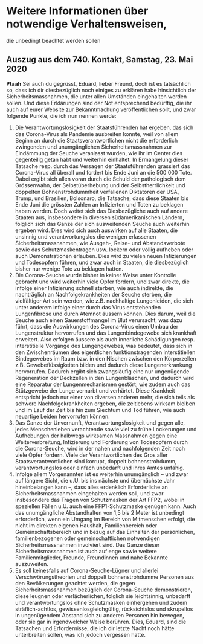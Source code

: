 # Weitere Informationen über notwendige Verhaltensweisen,
die unbedingt beachtet werden sollen
## Auszug aus dem 740. Kontakt, Samstag, 23. Mai 2020
**Ptaah** Sei auch du gegrüsst, Eduard, lieber Freund, doch ist es tatsächlich so, dass ich dir diesbezüglich noch
einiges zu erklären habe hinsichtlich der Sicherheitsmassnahmen, die unter allen Umständen eingehalten werden sollen. Und diese Erklärungen sind der Not entsprechend bedürftig, die ihr auch auf eurer Website zur Bekanntmachung veröffentlichen sollt, und zwar folgende Punkte, die ich nun nennen werde:
1) Die Verantwortungslosigkeit der Staatsführenden hat ergeben, das sich das Corona-Virus als Pandemie ausbreiten konnte, weil von allem Beginn an durch die Staatsverantwortlichen nicht die erforderlich zwingenden und unumgänglichen Sicherheitsmassnahmen zur Eindämmung der Seuche veranlasst wurden, wie ihr im Center dies gegenteilig getan habt und weiterhin einhaltet. In Ermangelung dieser Tatsache resp. durch das Versagen der Staatsführenden grassiert das Corona-Virus all überall und fordert bis Ende Juni an die 500 000 Tote. Dabei ergibt sich allen voran durch die Schuld der pathologisch dem Grössenwahn, der Selbstüberhebung und der Selbstherrlichkeit und doppelten Bohnenstrohdummheit verfallenen Diktatoren der USA, Trump, und Brasilien, Bolsonaro, die Tatsache, dass diese Staaten bis Ende Juni die grössten Zahlen an Infizierten und Toten zu beklagen haben werden. Doch weitet sich das Diesbezügliche auch auf andere Staaten aus, insbesondere in diversen südamerikanischen Ländern, folglich sich das Ganze der sich ausweitenden Seuche auch weiterhin ergeben wird. Dies wird sich auch auswirken auf alle Staaten, die unsinnig und verantwortungslos die wenigen erlassenen Sicherheitsmassnahmen, wie Ausgeh-, Reise- und Abstandsverbote sowie das Schutzmaskentragen usw. lockern oder völlig aufheben oder auch Demonstrationen erlauben. Dies wird zu vielen neuen Infizierungen und Todesopfern führen, und zwar auch in Staaten, die diesbezüglich bisher nur wenige Tote zu beklagen hatten.
2) Die Corona-Seuche wurde bisher in keiner Weise unter Kontrolle gebracht und wird weiterhin viele Opfer fordern, und zwar direkte, die infolge einer Infizierung schnell sterben, wie auch indirekte, die nachträglich an Nachfolgekrankheiten der Seuche sterben, die vielfältiger Art sein werden, wie z.B. nachhaltige Lungenleiden, die sich unter anderem infolge einer durch das Virus entstehenden Lungenfibrose und durch Atemnot äussern können. Dies darum, weil die Seuche auch einen Sauerstoffmangel im Blut verursacht, was dazu führt, dass die Auswirkungen des Corona-Virus einen Umbau der Lungenstruktur hervorrufen und das Lungenbindegewebe sich krankhaft erweitert. Also erfolgen äussere als auch innerliche Schädigungen resp. interstitielle Vorgänge des Lungengewebes, was bedeutet, dass sich in den Zwischenräumen des eigentlichen funktionstragenden interstitiellen Bindegewebes im Raum bzw. in den Nischen zwischen den Körperzellen z.B. Gewebeflüssigkeiten bilden und dadurch diese Lungenerkrankung hervorrufen. Dadurch ergibt sich zwangsläufig eine nur ungenügende Regeneration der Deckzellen in den Lungenbläschen, und dadurch wird eine Reparatur der Lungenmechanismen gestört, wie zudem auch das Stützgewebe der Lunge vernarbt und verhärtet. Diese Krankheit entspricht jedoch nur einer von diversen anderen mehr, die sich teils als schwere Nachfolgekrankheiten ergeben, die zeitlebens wirksam bleiben und im Lauf der Zeit bis hin zum Siechtum und Tod führen, wie auch neuartige Leiden hervorrufen können.
3) Das Ganze der Unvernunft, Verantwortungslosigkeit und gegen alle, jedes Menschenleben verachtende sowie viel zu frühe Lockerungen und Aufhebungen der halbwegs wirksamen Massnahmen gegen eine Weiterverbreitung, Infizierung und Forderung von Todesopfern durch die Corona-Seuche, wird in der nahen und nachfolgenden Zeit noch viele Opfer fordern. Viele der Verantwortlichen des Gros aller Staatsverantwortlichen sind korrupt, doppelt bohnenstrohdumm, verantwortungslos oder einfach unbedarft und ihres Amtes unfähig.
4) Infolge allem Vorgenannten ist es weiterhin unumgänglich – und zwar auf längere Sicht, die u.U. bis ins nächste und übernächste Jahr hineinbelangen kann –, dass alles erdenklich Erforderliche an Sicherheitsmassnahmen eingehalten werden soll, und zwar insbesondere das Tragen von Schutzmasken der Art FFP2, wobei in speziellen Fällen u.U. auch eine FFP1-Schutzmaske genügen kann. Auch das unumgängliche Abstandhalten von 1,5 bis 2 Meter ist unbedingt erforderlich, wenn ein Umgang im Bereich von Mitmenschen erfolgt, die nicht im direkten eigenen Haushalt, Familienbereich oder Gemeinschaftsbereich und in bezug auf das Einhalten der persönlichen, familienbezogenen oder gemeinschaftlichen notwendigen Sicherheitsmassnahmen involviert sind. Das Ganze dieser Sicherheitsmassnahmen ist auch auf enge sowie weitere Familienmitglieder, Freunde, Freundinnen und nahe Bekannte auszuweiten.
5) Es soll keinesfalls auf Corona-Seuche-Lügner und allerlei Verschwörungstheorien und doppelt bohnenstrohdumme Personen aus den Bevölkerungen geachtet werden, die gegen Sicherheitsmassnahmen bezüglich der Corona-Seuche demonstrieren, diese leugnen oder verlächerlichen, folglich sie leichtsinnig, unbedarft und verantwortungslos ohne Schutzmasken einhergehen und zudem sträflich-achtlos, gewissenlosgleichgültig, rücksichtslos und skrupellos in ungenügendem Abstand sich zu anderen Personen hin bewegen, oder sie gar in irgendwelcher Weise berühren. Dies, Eduard, sind die Tatsachen und Erfordernisse, die ich dir letzte Nacht noch hätte unterbreiten sollen, was ich jedoch vergessen hatte.